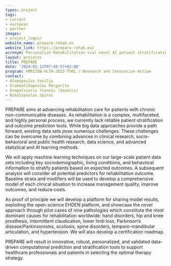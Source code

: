 ```yaml
---
types: project
tags:
- current 
- european 
- partner
images:
- project_logos/
website_name: prepare-rehab.eu
website_link: https://prepare-rehab.eu/
acronym: Personalize Rehabilitation vial novel AI patient stratification strategies
layout: projects
title: PREPARE 
date: '2024-02-12T07:48:57+03:00'
program: HORIZON-HLTH-2022-TOOL / Research and Innovation Action
contact:
- Alepopoulos Vasilis
- Grammatikopoulou Margarita
- Kompatsiaris Yiannis (Ioannis)
- Nikolopoulos Spiros
---
```

<p>
PREPARE aims at advancing rehabilitation care for patients with chronic non-communicable diseases. As rehabilitation is a complex, multifaceted, and highly personal process, we currently lack reliable patient stratification and outcome prediction tools. While big data approaches provide a path forward, existing data sets pose numerous challenges. These challenges can be overcome by combining advances in clinical research, socio-behavioral and public health research, data science, and advanced statistical and AI learning methods.
</p>
<p>
We will apply machine learning techniques on our large-scale patient data sets including key sociodemographic, living conditions, and behavioral information to stratify patients based on expected outcomes. A subsequent analysis will consider all potential predictors for rehabilitation outcome. Baseline strata and modifiers will be used to develop a comprehensive model of each clinical situation to increase management quality, improve outcomes, and reduce costs.
</p>
<p>
As proof of principle we will develop a platform for sharing model results, exploiting the open-science EHDEN platform, and showcase the novel approach through pilot cases of nine pathologies which constitute the most dominant causes for rehabilitation worldwide: hand disorders, hip and knee prosthesis, intermittent claudication, lower limb loss, Parkinson’s disease/Parkinsonisms, scoliosis, spine disorders, temporo-mandibular articulation, and hypertension. We will also develop a certification roadmap.
</p>
<p>
PREPARE will result in innovative, robust, personalized, and validated data-driven computational prediction and stratification tools to support healthcare professionals and patients in selecting the optimal therapy strategy. 
</p>
